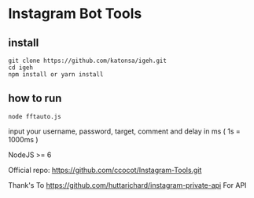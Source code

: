 # Instagram Bot Tools

## install
```
git clone https://github.com/katonsa/igeh.git
cd igeh
npm install or yarn install
```

## how to run
```
node fftauto.js
```

input your username, password, target, comment and delay in ms ( 1s = 1000ms ) 

NodeJS >= 6

Official repo: https://github.com/ccocot/Instagram-Tools.git

Thank's To https://github.com/huttarichard/instagram-private-api For API
